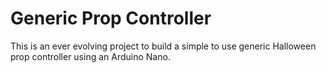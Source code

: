 Generic Prop Controller
===

This is an ever evolving project to build a simple to use generic Halloween prop controller using an Arduino Nano.
